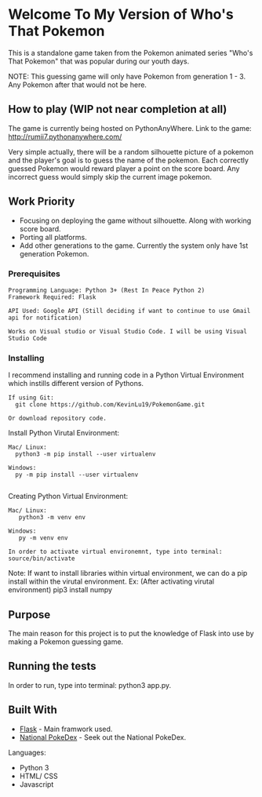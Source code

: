 # Welcome To My Version of Who's That Pokemon
This is a standalone game taken from the Pokemon animated series "Who's That Pokemon" that was popular during our youth days.

NOTE: This guessing game will only have Pokemon from generation 1 - 3. Any Pokemon after that would not be here.

## How to play (WIP not near completion at all)
The game is currently being hosted on PythonAnyWhere. Link to the game: http://rumii7.pythonanywhere.com/

Very simple actually, there will be a random silhouette picture of a pokemon and the player's goal is to guess the name of the pokemon. Each correctly guessed Pokemon would reward player a point on the score board. Any incorrect guess would simply skip the current image pokemon.

## Work Priority 
* Focusing on deploying the game without silhouette. Along with working score board.
* Porting all platforms. 
* Add other generations to the game. Currently the system only have 1st generation Pokemon.


### Prerequisites
```
Programming Language: Python 3+ (Rest In Peace Python 2)
Framework Required: Flask 

API Used: Google API (Still deciding if want to continue to use Gmail api for notification)     
         
Works on Visual studio or Visual Studio Code. I will be using Visual Studio Code
```

### Installing

I recommend installing and running code in a Python Virtual Environment which instills different version of Pythons. 

```
If using Git: 
  git clone https://github.com/KevinLu19/PokemonGame.git
  
Or download repository code.

```

Install Python Virutal Environment: 

```
Mac/ Linux: 
  python3 -m pip install --user virtualenv
  
Windows: 
  py -m pip install --user virtualenv
  
```

Creating Python Virtual Environment:
```
Mac/ Linux:
   python3 -m venv env

Windows: 
   py -m venv env

In order to activate virtual environemnt, type into terminal: 
source/bin/activate
```
   Note: If want to install libraries within virtual environment, we can do a pip install within the virutal environment. 
   Ex: (After activating virutal environment) pip3 install numpy

## Purpose
The main reason for this project is to put the knowledge of Flask into use by making a Pokemon guessing game. 

## Running the tests

In order to run, type into terminal: python3 app.py.

## Built With

* [Flask](http://flask.palletsprojects.com/en/1.1.x/) - Main framwork used.
* [National PokeDex](https://bulbapedia.bulbagarden.net/wiki/List_of_Pok%C3%A9mon_by_National_Pok%C3%A9dex_number) - Seek out the National PokeDex.

Languages: 
* Python 3
* HTML/ CSS
* Javascript
